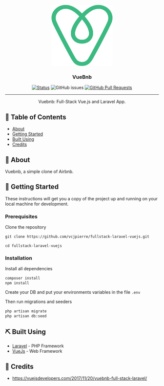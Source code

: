 <p align="center">
  <a href="" rel="noopener">
 <img width=200px height=200px src="public/images/logo.png" alt="Project logo"></a>
</p>

<h3 align="center">VueBnb</h3>

<div align="center">

  [![Status](https://img.shields.io/badge/status-active-success.svg)]() 
  ![GitHub issues](https://img.shields.io/github/issues/vcjpierre/fullstack-laravel-vuejs)
  [![GitHub Pull Requests](https://img.shields.io/github/issues-pr/vcjpierre/fullstack-laravel-vuejs.svg)](https://github.com/kylelobo/The-Documentation-Compendium/pulls)

</div>

---

<p align="center"> Vuebnb: Full-Stack Vue.js and Laravel App.
    <br> 
</p>

## 📝 Table of Contents
- [About](#about)
- [Getting Started](#getting_started)
- [Built Using](#built_using)
- [Credits](#credits)

## 🧐 About <a name = "about"></a>
Vuebnb, a simple clone of Airbnb.

## 🏁 Getting Started <a name = "getting_started"></a>
These instructions will get you a copy of the project up and running on your local machine for development.

### Prerequisites
Clone the repository

```
git clone https://github.com/vcjpierre/fullstack-laravel-vuejs.git
```

```
cd fullstack-laravel-vuejs
```


### Installation
Install all dependencies

```
composer install
npm install
```

Create your DB and put your environments variables in the file `.env`

Then run migrations and seeders

```
php artisan migrate
php artisan db:seed
```

## ⛏️ Built Using <a name = "built_using"></a>
- [Laravel](https://laravel.com//) - PHP Framework
- [VueJs](https://vuejs.org/) - Web Framework


## 🎉 Credits <a name = "credits"></a>
- https://vuejsdevelopers.com/2017/11/20/vuebnb-full-stack-laravel/
